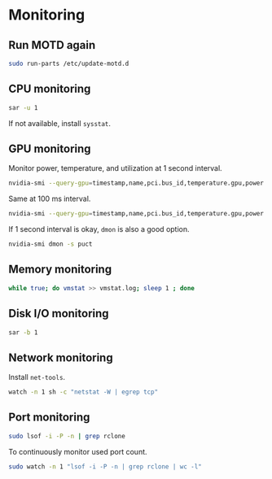 # Monitoring

## Run MOTD again
```bash
sudo run-parts /etc/update-motd.d
```

## CPU monitoring
```bash
sar -u 1
```
If not available, install `sysstat`.

## GPU monitoring
Monitor power, temperature, and utilization at 1 second interval.
```bash
nvidia-smi --query-gpu=timestamp,name,pci.bus_id,temperature.gpu,power.draw,utilization.gpu,utilization.memory --format=csv -l 1
```
Same at 100 ms interval.
```bash
nvidia-smi --query-gpu=timestamp,name,pci.bus_id,temperature.gpu,power.draw,utilization.gpu,utilization.memory --format=csv -lms 100
```
If 1 second interval is okay, `dmon` is also a good option.
```bash
nvidia-smi dmon -s puct
```

## Memory monitoring
```bash
while true; do vmstat >> vmstat.log; sleep 1 ; done
```

## Disk I/O monitoring
```bash
sar -b 1
```

## Network monitoring
Install `net-tools`.
```bash
watch -n 1 sh -c "netstat -W | egrep tcp"
```

## Port monitoring
```bash
sudo lsof -i -P -n | grep rclone
```
To continuously monitor used port count.
```bash
sudo watch -n 1 "lsof -i -P -n | grep rclone | wc -l"
```
